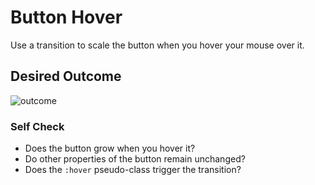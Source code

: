 # Button Hover

Use a transition to scale the button when you hover your mouse over it.

## Desired Outcome

![outcome][def]

### Self Check
- Does the button grow when you hover it?
- Do other properties of the button remain unchanged?
- Does the `:hover` pseudo-class trigger the transition?


[def]: ./desired-outcome.gif